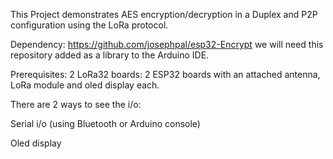 This Project demonstrates AES encryption/decryption in a Duplex and P2P configuration using the LoRa protocol.

Dependency: https://github.com/josephpal/esp32-Encrypt we will need this repository added as a library to the Arduino IDE.

Prerequisites: 2 LoRa32 boards: 2 ESP32 boards with an attached antenna, LoRa module and oled display each.

There are 2 ways to see the i/o:

Serial i/o (using Bluetooth or Arduino console)

Oled display
